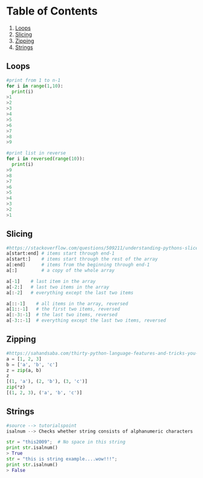 # Table of Contents
1. [Loops](#loops)
2. [Slicing](#slicing)
3. [Zipping](#zipping)
4. [Strings](#strings)



## Loops


```python
#print from 1 to n-1
for i in range(1,10):
  print(i)
>1
>2
>3
>4
>5
>6
>7
>8
>9

#print list in reverse
for i in reversed(range(10)):
  print(i)
>9
>8
>7
>6
>5
>4
>3
>2
>1
```


## Slicing

```python
#https://stackoverflow.com/questions/509211/understanding-pythons-slice-notation
a[start:end] # items start through end-1
a[start:]    # items start through the rest of the array
a[:end]      # items from the beginning through end-1
a[:]         # a copy of the whole array

a[-1]    # last item in the array
a[-2:]   # last two items in the array
a[:-2]   # everything except the last two items

a[::-1]    # all items in the array, reversed
a[1::-1]   # the first two items, reversed
a[:-3:-1]  # the last two items, reversed
a[-3::-1]  # everything except the last two items, reversed
```

## Zipping

```python
#https://sahandsaba.com/thirty-python-language-features-and-tricks-you-may-not-know.html
a = [1, 2, 3]
b = ['a', 'b', 'c']
z = zip(a, b)
z
[(1, 'a'), (2, 'b'), (3, 'c')]
zip(*z)
[(1, 2, 3), ('a', 'b', 'c')]
```


## Strings
```python
#source --> tutorialspoint
isalnum --> Checks whether string consists of alphanumeric characters

str = "this2009";  # No space in this string
print str.isalnum()
> True
str = "this is string example....wow!!!";
print str.isalnum()
> False
```
